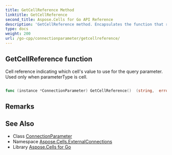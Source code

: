 ```yaml
---
title: GetCellReference Method 
linktitle: GetCellReference
second_title: Aspose.Cells for Go API Reference
description: 'GetCellReference method. Encapsulates the function that represents getcellreference in Go.'
type: docs
weight: 200
url: /go-cpp/connectionparameter/getcellreference/
---
```


## GetCellReference function

Cell reference indicating which cell's value to use for the query parameter. Used only when parameterType is cell.

```go

func (instance *ConnectionParameter) GetCellReference()  (string,  error) 

```

## Remarks


## See Also

* Class [ConnectionParameter](../)
* Namespace [Aspose.Cells.ExternalConnections](../../)
* Library [Aspose.Cells for Go](../../../)
